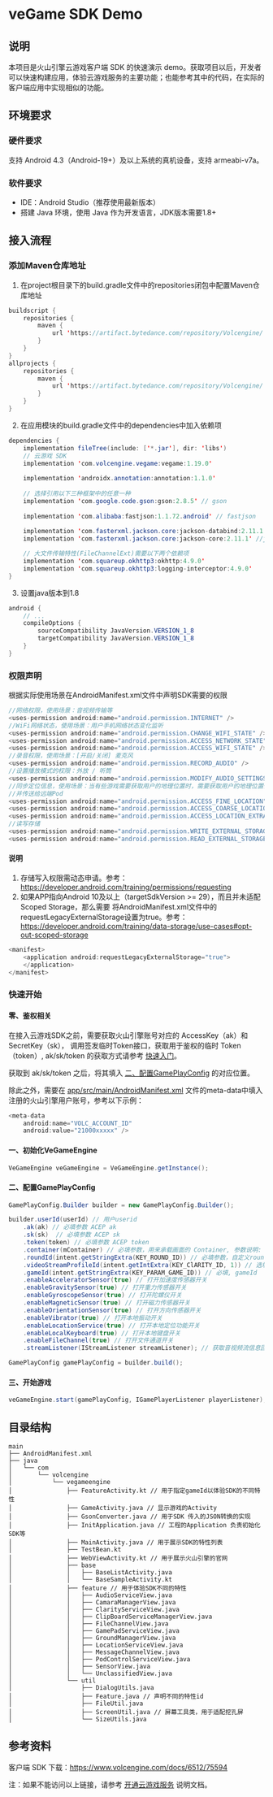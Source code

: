 ﻿# veGame SDK Demo

## 说明

本项目是火山引擎云游戏客户端 SDK 的快速演示 demo。获取项目以后，开发者可以快速构建应用，体验云游戏服务的主要功能；也能参考其中的代码，在实际的客户端应用中实现相似的功能。

## 环境要求

### 硬件要求

支持 Android 4.3（Android-19+）及以上系统的真机设备，支持 armeabi-v7a。

### 软件要求

- IDE：Android Studio（推荐使用最新版本）
- 搭建 Java 环境，使用 Java 作为开发语言，JDK版本需要1.8+

## 接入流程

### 添加Maven仓库地址

1. 在project根目录下的build.gradle文件中的repositories闭包中配置Maven仓库地址

```java
buildscript {
    repositories {
        maven {
            url 'https://artifact.bytedance.com/repository/Volcengine/'
        }
    }
}
allprojects {
    repositories {
        maven {
            url 'https://artifact.bytedance.com/repository/Volcengine/'
        }
    }
}
```

2. 在应用模块的build.gradle文件中的dependencies中加入依赖项

```java
dependencies {
    implementation fileTree(include: ['*.jar'], dir: 'libs')
    // 云游戏 SDK
    implementation 'com.volcengine.vegame:vegame:1.19.0'
    
    implementation 'androidx.annotation:annotation:1.1.0'
        
    // 选择引用以下三种框架中的任意一种
    implementation 'com.google.code.gson:gson:2.8.5' // gson
        
    implementation 'com.alibaba:fastjson:1.1.72.android' // fastjson
        
    implementation 'com.fasterxml.jackson.core:jackson-databind:2.11.1' // jackson
    implementation 'com.fasterxml.jackson.core:jackson-core:2.11.1' //jackson

    // 大文件传输特性(FileChannelExt)需要以下两个依赖项
    implementation 'com.squareup.okhttp3:okhttp:4.9.0'
    implementation 'com.squareup.okhttp3:logging-interceptor:4.9.0'
}
```

3. 设置java版本到1.8

```java
android {
    // ...
    compileOptions {
        sourceCompatibility JavaVersion.VERSION_1_8
        targetCompatibility JavaVersion.VERSION_1_8
    }
}
```

### 权限声明

根据实际使用场景在AndroidManifest.xml文件中声明SDK需要的权限

```java
//网络权限，使用场景：音视频传输等
<uses-permission android:name="android.permission.INTERNET" />
//WiFi网络状态，使用场景：用户手机网络状态变化监听
<uses-permission android:name="android.permission.CHANGE_WIFI_STATE" />
<uses-permission android:name="android.permission.ACCESS_NETWORK_STATE" />
<uses-permission android:name="android.permission.ACCESS_WIFI_STATE" />
//录音权限，使用场景：[开启/关闭] 麦克风
<uses-permission android:name="android.permission.RECORD_AUDIO" />
//设置播放模式的权限：外放 / 听筒
<uses-permission android:name="android.permission.MODIFY_AUDIO_SETTINGS" />
//同步定位信息，使用场景：当有些游戏需要获取用户的地理位置时，需要获取用户的地理位置信息
//并传送给远端Pod
<uses-permission android:name="android.permission.ACCESS_FINE_LOCATION" />
<uses-permission android:name="android.permission.ACCESS_COARSE_LOCATION" />
<uses-permission android:name="android.permission.ACCESS_LOCATION_EXTRA_COMMANDS" />
//读写存储
<uses-permission android:name="android.permission.WRITE_EXTERNAL_STORAGE" />
<uses-permission android:name="android.permission.READ_EXTERNAL_STORAGE" />
```

#### 说明
1. 存储写入权限需动态申请。参考：https://developer.android.com/training/permissions/requesting
2. 如果APP指向Android 10及以上（targetSdkVersion >= 29），而且并未适配 Scoped Storage，那么需要
    将AndroidManifest.xml文件中的requestLegacyExternalStorage设置为true。参考：https://developer.android.com/training/data-storage/use-cases#opt-out-scoped-storage
```java
<manifest>
    <application android:requestLegacyExternalStorage="true">
    </application>
</manifest>
```
### 快速开始

#### 零、鉴权相关

在接入云游戏SDK之前，需要获取火山引擎账号对应的 AccessKey（ak）和 SecretKey（sk），
调用签发临时Token接口，获取用于鉴权的临时 Token（token）, ak/sk/token 的获取方式请参考 [快速入门](https://www.volcengine.com/docs/6512/75577)。

获取到 ak/sk/token 之后，将其填入 [二、配置GamePlayConfig](#二、配置GamePlayConfig) 的对应位置。

除此之外，需要在 [app/src/main/AndroidManifest.xml](app/src/main/AndroidManifest.xml) 文件的meta-data中填入注册的火山引擎用户账号，参考以下示例：

```java
<meta-data
    android:name="VOLC_ACCOUNT_ID"
    android:value="21000xxxxx" />
```

#### 一、初始化VeGameEngine

```java
VeGameEngine veGameEngine = VeGameEngine.getInstance();
```

#### 二、配置GamePlayConfig

```java
GamePlayConfig.Builder builder = new GamePlayConfig.Builder();

builder.userId(userId) // 用户userid
    .ak(ak) // 必填参数 ACEP ak
    .sk(sk)  // 必填参数 ACEP sk
    .token(token) // 必填参数 ACEP token
    .container(mContainer) // 必填参数，用来承载画面的 Container, 参数说明: layout 需要是FrameLayout或者FrameLayout的子类
    .roundId(intent.getStringExtra(KEY_ROUND_ID)) // 必填参数，自定义roundId
    .videoStreamProfileId(intent.getIntExtra(KEY_ClARITY_ID, 1)) // 选填参数，清晰度ID
    .gameId(intent.getStringExtra(KEY_PARAM_GAME_ID)) // 必填, gameId
    .enableAcceleratorSensor(true) // 打开加速度传感器开关
    .enableGravitySensor(true) // 打开重力传感器开关
    .enableGyroscopeSensor(true) // 打开陀螺仪开关
    .enableMagneticSensor(true) // 打开磁力传感器开关
    .enableOrientationSensor(true) // 打开方向传感器开关
    .enableVibrator(true) // 打开本地振动开关
    .enableLocationService(true) // 打开本地定位功能开关
    .enableLocalKeyboard(true) // 打开本地键盘开关
    .enableFileChannel(true) // 打开文件通道开关
    .streamListener(IStreamListener streamListener); // 获取音视频流信息回调监听

GamePlayConfig gamePlayConfig = builder.build();
```

#### 三、开始游戏
```java
veGameEngine.start(gamePlayConfig, IGamePlayerListener playerListener);
```


## 目录结构

```
main
├── AndroidManifest.xml
├── java
│   └── com
│       └── volcengine
│           └── vegameengine
│               ├── FeatureActivity.kt // 用于指定gameId以体验SDK的不同特性
│               ├── GameActivity.java // 显示游戏的Activity
│               ├── GsonConverter.java // 用于SDK 传入的JSON转换的实现 
│               ├── InitApplication.java // 工程的Application 负责初始化SDK等
│               ├── MainActivity.java // 用于展示SDK的特性列表
│               ├── TestBean.kt
│               ├── WebViewActivity.kt // 用于展示火山引擎的官网
│               ├── base
│               │   ├── BaseListActivity.java
│               │   └── BaseSampleActivity.kt
│               ├── feature // 用于体验SDK不同的特性
│               │   ├── AudioServiceView.java
│               │   ├── CamaraManagerView.java
│               │   ├── ClarityServiceView.java
│               │   ├── ClipBoardServiceManagerView.java
│               │   ├── FileChannelView.java
│               │   ├── GamePadServiceView.java
│               │   ├── GroundManagerView.java
│               │   ├── LocationServiceView.java
│               │   ├── MessageChannelView.java
│               │   ├── PodControlServiceView.java
│               │   ├── SensorView.java
│               │   └── UnclassifiedView.java
│               └── util
│                   ├── DialogUtils.java 
│                   ├── Feature.java // 声明不同的特性id
│                   ├── FileUtil.java
│                   ├── ScreenUtil.java // 屏幕工具类，用于适配挖孔屏
│                   └── SizeUtils.java 
```

## 参考资料

客户端 SDK 下载：https://www.volcengine.com/docs/6512/75594

注：如果不能访问以上链接，请参考 [开通云游戏服务](https://www.volcengine.com/docs/6512/75577) 说明文档。
